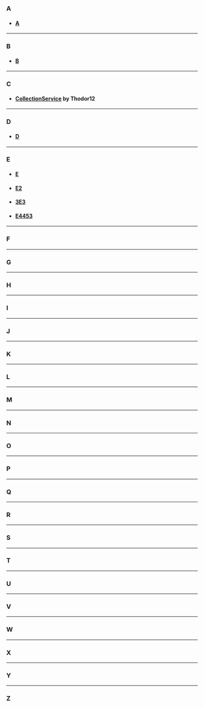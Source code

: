 ### A
- #### [A]()

---
### B
- #### [B]()

---
### C
- #### [CollectionService](/collectionservice) by Thodor12

---
### D
- #### [D]()

---
### E
- #### [E]()
- #### [E2]()
- #### [3E3]()
- #### [E4453]()

---
### F

---
### G

---
### H

---
### I

---
### J

---
### K

---
### L

---
### M

---
### N

---
### O

---
### P

---
### Q

---
### R

---
### S

---
### T

---
### U

---
### V

---
### W

---
### X

---
### Y

---
### Z
